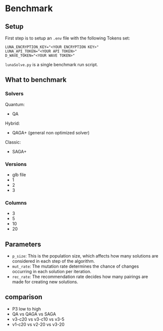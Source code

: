 # Benchmark

## Setup
First step is to setup an `.env` file with the following Tokens set:
```
LUNA_ENCRYPTION_KEY="<YOUR ENCRYPTION KEY>"
LUNA_API_TOKEN="<YOUR API TOKEN>"
D_WAVE_TOKEN="<YOUR WAVE TOKEN>"
```

`lunaSolve.py` is a single benchmark run script.


## What to benchmark
### Solvers
Quantum:
- QA

Hybrid:
- QAGA+ (general non optimized solver)

Classic:
- SAGA+

### Versions
- glb file
- 1
- 2
- 3

### Columns
- 3
- 5
- 10
- 20

## Parameters
- `p_size`:   This is the population size, which affects how many solutions are considered in each step of the algorithm.
- `mut_rate`: The mutation rate determines the chance of changes occurring in each solution per iteration.
- `rec_rate`: The recommendation rate decides how many pairings are made for creating new solutions.


## comparison

- P3 low to high
- QA vs QAGA vs SAGA
- v3-c20 vs v3-c10 vs v3-5
- v1-c20 vs v2-20 vs v3-20